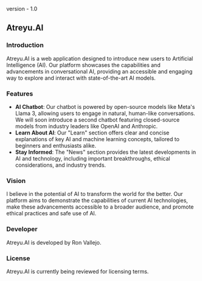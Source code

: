 version - 1.0

## Atreyu.AI

### Introduction

Atreyu.AI is a web application designed to introduce new users to Artificial Intelligence (AI). Our platform showcases the capabilities and advancements in conversational AI, providing an accessible and engaging way to explore and interact with state-of-the-art AI models.

### Features

- **AI Chatbot**: Our chatbot is powered by open-source models like Meta's Llama 3, allowing users to engage in natural, human-like conversations. We will soon introduce a second chatbot featuring closed-source models from industry leaders like OpenAI and Anthropic.
- **Learn About AI**: Our "Learn" section offers clear and concise explanations of key AI and machine learning concepts, tailored to beginners and enthusiasts alike.
- **Stay Informed**: The "News" section provides the latest developments in AI and technology, including important breakthroughs, ethical considerations, and industry trends.

### Vision

I believe in the potential of AI to transform the world for the better. Our platform aims to demonstrate the capabilities of current AI technologies, make these advancements accessible to a broader audience, and promote ethical practices and safe use of AI.

### Developer

Atreyu.AI is developed by Ron Vallejo.


### License

Atreyu.AI is currently being reviewed for licensing terms.
